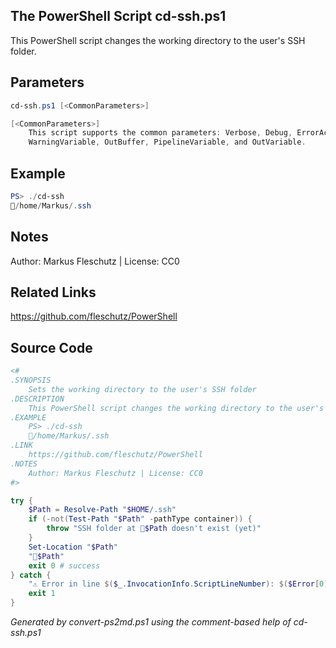 ## The PowerShell Script **cd-ssh.ps1**

This PowerShell script changes the working directory to the user's SSH folder.

## Parameters
```powershell
cd-ssh.ps1 [<CommonParameters>]

[<CommonParameters>]
    This script supports the common parameters: Verbose, Debug, ErrorAction, ErrorVariable, WarningAction, 
    WarningVariable, OutBuffer, PipelineVariable, and OutVariable.
```

## Example
```powershell
PS> ./cd-ssh
📂/home/Markus/.ssh

```

## Notes
Author: Markus Fleschutz | License: CC0

## Related Links
https://github.com/fleschutz/PowerShell

## Source Code
```powershell
<#
.SYNOPSIS
	Sets the working directory to the user's SSH folder
.DESCRIPTION
	This PowerShell script changes the working directory to the user's SSH folder.
.EXAMPLE
	PS> ./cd-ssh
	📂/home/Markus/.ssh
.LINK
	https://github.com/fleschutz/PowerShell
.NOTES
	Author: Markus Fleschutz | License: CC0
#>

try {
	$Path = Resolve-Path "$HOME/.ssh"
	if (-not(Test-Path "$Path" -pathType container)) {
		throw "SSH folder at 📂$Path doesn't exist (yet)"
	}
	Set-Location "$Path"
	"📂$Path"
	exit 0 # success
} catch {
	"⚠️ Error in line $($_.InvocationInfo.ScriptLineNumber): $($Error[0])"
	exit 1
}
```

*Generated by convert-ps2md.ps1 using the comment-based help of cd-ssh.ps1*
